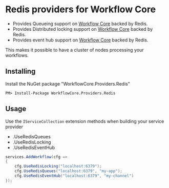 # Redis providers for Workflow Core

* Provides Queueing support on [Workflow Core](../../README.md) backed by Redis.
* Provides Distributed locking support on [Workflow Core](../../README.md) backed by Redis.
* Provides event hub support on [Workflow Core](../../README.md) backed by Redis.

This makes it possible to have a cluster of nodes processing your workflows.

## Installing

Install the NuGet package "WorkflowCore.Providers.Redis"

```
PM> Install-Package WorkflowCore.Providers.Redis
```

## Usage

Use the `IServiceCollection` extension methods when building your service provider
* .UseRedisQueues
* .UseRedisLocking
* .UseRedisEventHub

```C#
services.AddWorkflow(cfg =>
{
    cfg.UseRedisLocking("localhost:6379");
    cfg.UseRedisQueues("localhost:6379", "my-app");
    cfg.UseRedisEventHub("localhost:6379", "my-channel")
});
```
